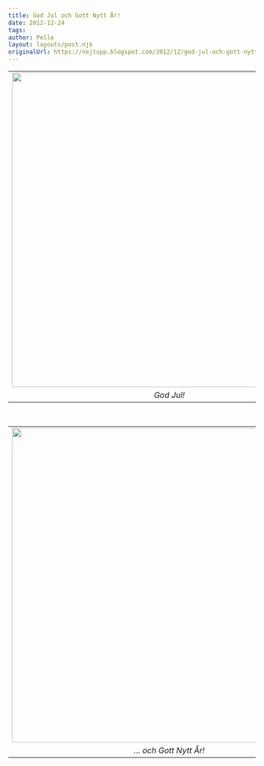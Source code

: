 ```yaml
---
title: God Jul och Gott Nytt År!
date: 2012-12-24
tags: 	
author: Pelle
layout: layouts/post.njk
originalUrl: https://nejtupp.blogspot.com/2012/12/god-jul-och-gott-nytt-ar.html
---
```


<table align="center" cellpadding="0" cellspacing="0" class="tr-caption-container" style="margin-left: auto; margin-right: auto; text-align: center;"><tbody><tr><td style="text-align: center;"><img src="../../../../img/julkort1.jpg" width="640"></td></tr><tr><td class="tr-caption" style="text-align: center;"><i>God Jul!</i></td></tr></tbody></table><br><table align="center" cellpadding="0" cellspacing="0" class="tr-caption-container" style="margin-left: auto; margin-right: auto; text-align: center;"><tbody><tr><td style="text-align: center;"><img src="../../../../img/julkort2.jpg" width="640"></td></tr><tr><td class="tr-caption" style="text-align: center;"><i>... och Gott Nytt År!</i></td></tr></tbody></table><br>
